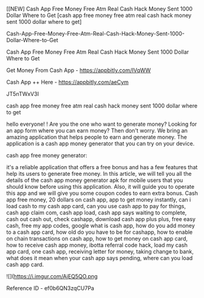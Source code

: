 [[NEW] Cash App Free Money Free Atm Real Cash Hack Money Sent 1000 Dollar Where to Get  [cash app free money free atm real cash hack money sent 1000 dollar where to get]

Cash-App-Free-Money-Free-Atm-Real-Cash-Hack-Money-Sent-1000-Dollar-Where-to-Get

Cash App Free Money Free Atm Real Cash Hack Money Sent 1000 Dollar Where to Get

Get Money From Cash App -  https://appbitly.com/IVqWW


Cash App ++ Here - https://appbitly.com/aeCym


JT5nTWxV3I

cash app free money free atm real cash hack money sent 1000 dollar where to get

hello everyone! ! Are you the one who want to generate money? Looking for an app form where you can earn money? Then don't worry. We bring an amazing application that helps people to earn and generate money. The application is a cash app money generator that you can try on your device.

cash app free money generator:

it's a reliable application that offers a free bonus and has a few features that help its users to generate free money. In this article, we will tell you all the details of the cash app money generator apk for mobile users that you should know before using this application. Also, it will guide you to operate this app and we will give you some coupon codes to earn extra bonus. Cash app free money, 20 dollars on cash app, app to get money instantly, can i load cash to my cash app card, can you use cash app to pay for things, cash app claim com, cash app load, cash app says waiting to complete, cash out cash out, check cashapp, download cash app plus plus, free easy cash, free my app codes, google what is cash app, how do you add money to a cash app card, how old do you have to be for cashapp, how to enable on chain transactions on cash app, how to get money on cash app card, how to receive cash app money, ibotta referral code hack, load my cash app card, one cash app, receiving letter for money, taking change to bank, what does it mean when your cash app says pending, where can you load cash app card.

![](https://i.imgur.com/AjEQ5QO.png

Reference ID - ef0b6QN3zqCU7Pa